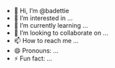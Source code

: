 - 👋 Hi, I’m @badettie
- 👀 I’m interested in ...
- 🌱 I’m currently learning ...
- 💞️ I’m looking to collaborate on ...
- 📫 How to reach me ...
- 😄 Pronouns: ...
- ⚡ Fun fact: ...

<!---
badettie/badettie is a ✨ special ✨ repository because its `README.md` (this file) appears on your GitHub profile.
You can click the Preview link to take a look at your changes.
--->
